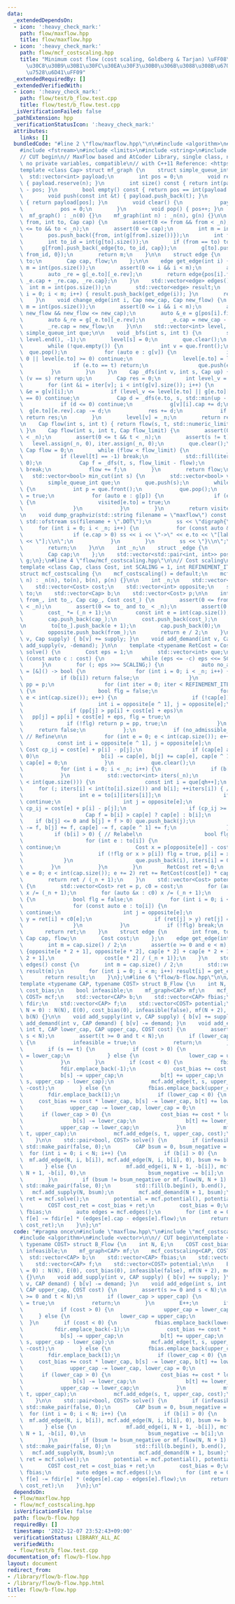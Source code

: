 ```yaml
---
data:
  _extendedDependsOn:
  - icon: ':heavy_check_mark:'
    path: flow/maxflow.hpp
    title: flow/maxflow.hpp
  - icon: ':heavy_check_mark:'
    path: flow/mcf_costscaling.hpp
    title: "Minimum cost flow (cost scaling, Goldberg & Tarjan) \uFF08\u30B3\u30B9\
      \u30C8\u30B9\u30B1\u30FC\u30EA\u30F3\u30B0\u306B\u3088\u308B\u6700\u5C0F\u8CBB\
      \u7528\u6D41\uFF09"
  _extendedRequiredBy: []
  _extendedVerifiedWith:
  - icon: ':heavy_check_mark:'
    path: flow/test/b_flow.test.cpp
    title: flow/test/b_flow.test.cpp
  _isVerificationFailed: false
  _pathExtension: hpp
  _verificationStatusIcon: ':heavy_check_mark:'
  attributes:
    links: []
  bundledCode: "#line 2 \"flow/maxflow.hpp\"\n\n#include <algorithm>\n#include <cassert>\n\
    #include <fstream>\n#include <limits>\n#include <string>\n#include <vector>\n\n\
    // CUT begin\n// MaxFlow based and AtCoder Library, single class, no namespace,\
    \ no private variables, compatible\n// with C++11 Reference: <https://atcoder.github.io/ac-library/production/document_ja/maxflow.html>\n\
    template <class Cap> struct mf_graph {\n    struct simple_queue_int {\n      \
    \  std::vector<int> payload;\n        int pos = 0;\n        void reserve(int n)\
    \ { payload.reserve(n); }\n        int size() const { return int(payload.size())\
    \ - pos; }\n        bool empty() const { return pos == int(payload.size()); }\n\
    \        void push(const int &t) { payload.push_back(t); }\n        int &front()\
    \ { return payload[pos]; }\n        void clear() {\n            payload.clear();\n\
    \            pos = 0;\n        }\n        void pop() { pos++; }\n    };\n\n  \
    \  mf_graph() : _n(0) {}\n    mf_graph(int n) : _n(n), g(n) {}\n\n    int add_edge(int\
    \ from, int to, Cap cap) {\n        assert(0 <= from && from < _n);\n        assert(0\
    \ <= to && to < _n);\n        assert(0 <= cap);\n        int m = int(pos.size());\n\
    \        pos.push_back({from, int(g[from].size())});\n        int from_id = int(g[from].size());\n\
    \        int to_id = int(g[to].size());\n        if (from == to) to_id++;\n  \
    \      g[from].push_back(_edge{to, to_id, cap});\n        g[to].push_back(_edge{from,\
    \ from_id, 0});\n        return m;\n    }\n\n    struct edge {\n        int from,\
    \ to;\n        Cap cap, flow;\n    };\n\n    edge get_edge(int i) {\n        int\
    \ m = int(pos.size());\n        assert(0 <= i && i < m);\n        auto _e = g[pos[i].first][pos[i].second];\n\
    \        auto _re = g[_e.to][_e.rev];\n        return edge{pos[i].first, _e.to,\
    \ _e.cap + _re.cap, _re.cap};\n    }\n    std::vector<edge> edges() {\n      \
    \  int m = int(pos.size());\n        std::vector<edge> result;\n        for (int\
    \ i = 0; i < m; i++) { result.push_back(get_edge(i)); }\n        return result;\n\
    \    }\n    void change_edge(int i, Cap new_cap, Cap new_flow) {\n        int\
    \ m = int(pos.size());\n        assert(0 <= i && i < m);\n        assert(0 <=\
    \ new_flow && new_flow <= new_cap);\n        auto &_e = g[pos[i].first][pos[i].second];\n\
    \        auto &_re = g[_e.to][_e.rev];\n        _e.cap = new_cap - new_flow;\n\
    \        _re.cap = new_flow;\n    }\n\n    std::vector<int> level, iter;\n   \
    \ simple_queue_int que;\n\n    void _bfs(int s, int t) {\n        std::fill(level.begin(),\
    \ level.end(), -1);\n        level[s] = 0;\n        que.clear();\n        que.push(s);\n\
    \        while (!que.empty()) {\n            int v = que.front();\n          \
    \  que.pop();\n            for (auto e : g[v]) {\n                if (e.cap ==\
    \ 0 || level[e.to] >= 0) continue;\n                level[e.to] = level[v] + 1;\n\
    \                if (e.to == t) return;\n                que.push(e.to);\n   \
    \         }\n        }\n    }\n    Cap _dfs(int v, int s, Cap up) {\n        if\
    \ (v == s) return up;\n        Cap res = 0;\n        int level_v = level[v];\n\
    \        for (int &i = iter[v]; i < int(g[v].size()); i++) {\n            _edge\
    \ &e = g[v][i];\n            if (level_v <= level[e.to] || g[e.to][e.rev].cap\
    \ == 0) continue;\n            Cap d = _dfs(e.to, s, std::min(up - res, g[e.to][e.rev].cap));\n\
    \            if (d <= 0) continue;\n            g[v][i].cap += d;\n          \
    \  g[e.to][e.rev].cap -= d;\n            res += d;\n            if (res == up)\
    \ return res;\n        }\n        level[v] = _n;\n        return res;\n    }\n\
    \n    Cap flow(int s, int t) { return flow(s, t, std::numeric_limits<Cap>::max());\
    \ }\n    Cap flow(int s, int t, Cap flow_limit) {\n        assert(0 <= s && s\
    \ < _n);\n        assert(0 <= t && t < _n);\n        assert(s != t);\n\n     \
    \   level.assign(_n, 0), iter.assign(_n, 0);\n        que.clear();\n\n       \
    \ Cap flow = 0;\n        while (flow < flow_limit) {\n            _bfs(s, t);\n\
    \            if (level[t] == -1) break;\n            std::fill(iter.begin(), iter.end(),\
    \ 0);\n            Cap f = _dfs(t, s, flow_limit - flow);\n            if (!f)\
    \ break;\n            flow += f;\n        }\n        return flow;\n    }\n\n \
    \   std::vector<bool> min_cut(int s) {\n        std::vector<bool> visited(_n);\n\
    \        simple_queue_int que;\n        que.push(s);\n        while (!que.empty())\
    \ {\n            int p = que.front();\n            que.pop();\n            visited[p]\
    \ = true;\n            for (auto e : g[p]) {\n                if (e.cap && !visited[e.to])\
    \ {\n                    visited[e.to] = true;\n                    que.push(e.to);\n\
    \                }\n            }\n        }\n        return visited;\n    }\n\
    \n    void dump_graphviz(std::string filename = \"maxflow\") const {\n       \
    \ std::ofstream ss(filename + \".DOT\");\n        ss << \"digraph{\\n\";\n   \
    \     for (int i = 0; i < _n; i++) {\n            for (const auto &e : g[i]) {\n\
    \                if (e.cap > 0) ss << i << \"->\" << e.to << \"[label=\" << e.cap\
    \ << \"];\\n\";\n            }\n        }\n        ss << \"}\\n\";\n        ss.close();\n\
    \        return;\n    }\n\n    int _n;\n    struct _edge {\n        int to, rev;\n\
    \        Cap cap;\n    };\n    std::vector<std::pair<int, int>> pos;\n    std::vector<std::vector<_edge>>\
    \ g;\n};\n#line 4 \"flow/mcf_costscaling.hpp\"\n\n// Cost scaling\n// https://people.orie.cornell.edu/dpw/orie633/\n\
    template <class Cap, class Cost, int SCALING = 1, int REFINEMENT_ITER = 20>\n\
    struct mcf_costscaling {\n    mcf_costscaling() = default;\n    mcf_costscaling(int\
    \ n) : _n(n), to(n), b(n), p(n) {}\n\n    int _n;\n    std::vector<Cap> cap;\n\
    \    std::vector<Cost> cost;\n    std::vector<int> opposite;\n    std::vector<std::vector<int>>\
    \ to;\n    std::vector<Cap> b;\n    std::vector<Cost> p;\n\n    int add_edge(int\
    \ from_, int to_, Cap cap_, Cost cost_) {\n        assert(0 <= from_ and from_\
    \ < _n);\n        assert(0 <= to_ and to_ < _n);\n        assert(0 <= cap_);\n\
    \        cost_ *= (_n + 1);\n        const int e = int(cap.size());\n        to[from_].push_back(e);\n\
    \        cap.push_back(cap_);\n        cost.push_back(cost_);\n        opposite.push_back(to_);\n\
    \n        to[to_].push_back(e + 1);\n        cap.push_back(0);\n        cost.push_back(-cost_);\n\
    \        opposite.push_back(from_);\n        return e / 2;\n    }\n    void add_supply(int\
    \ v, Cap supply) { b[v] += supply; }\n    void add_demand(int v, Cap demand) {\
    \ add_supply(v, -demand); }\n\n    template <typename RetCost = Cost> RetCost\
    \ solve() {\n        Cost eps = 1;\n        std::vector<int> que;\n        for\
    \ (const auto c : cost) {\n            while (eps <= -c) eps <<= SCALING;\n  \
    \      }\n        for (; eps >>= SCALING;) {\n            auto no_admissible_cycle\
    \ = [&]() -> bool {\n                for (int i = 0; i < _n; i++) {\n        \
    \            if (b[i]) return false;\n                }\n                std::vector<Cost>\
    \ pp = p;\n                for (int iter = 0; iter < REFINEMENT_ITER; iter++)\
    \ {\n                    bool flg = false;\n                    for (int e = 0;\
    \ e < int(cap.size()); e++) {\n                        if (!cap[e]) continue;\n\
    \                        int i = opposite[e ^ 1], j = opposite[e];\n         \
    \               if (pp[j] > pp[i] + cost[e] + eps)\n                         \
    \   pp[j] = pp[i] + cost[e] + eps, flg = true;\n                    }\n      \
    \              if (!flg) return p = pp, true;\n                }\n           \
    \     return false;\n            };\n            if (no_admissible_cycle()) continue;\
    \ // Refine\n\n            for (int e = 0; e < int(cap.size()); e++) {\n     \
    \           const int i = opposite[e ^ 1], j = opposite[e];\n                const\
    \ Cost cp_ij = cost[e] + p[i] - p[j];\n                if (cap[e] and cp_ij <\
    \ 0)\n                    b[i] -= cap[e], b[j] += cap[e], cap[e ^ 1] += cap[e],\
    \ cap[e] = 0;\n            }\n            que.clear();\n            int qh = 0;\n\
    \            for (int i = 0; i < _n; i++) {\n                if (b[i] > 0) que.push_back(i);\n\
    \            }\n            std::vector<int> iters(_n);\n            while (qh\
    \ < int(que.size())) {\n                const int i = que[qh++];\n           \
    \     for (; iters[i] < int(to[i].size()) and b[i]; ++iters[i]) { // Push\n  \
    \                  int e = to[i][iters[i]];\n                    if (!cap[e])\
    \ continue;\n                    int j = opposite[e];\n                    Cost\
    \ cp_ij = cost[e] + p[i] - p[j];\n                    if (cp_ij >= 0) continue;\n\
    \                    Cap f = b[i] > cap[e] ? cap[e] : b[i];\n                \
    \    if (b[j] <= 0 and b[j] + f > 0) que.push_back(j);\n                    b[i]\
    \ -= f, b[j] += f, cap[e] -= f, cap[e ^ 1] += f;\n                }\n\n      \
    \          if (b[i] > 0) { // Relabel\n                    bool flg = false;\n\
    \                    for (int e : to[i]) {\n                        if (!cap[e])\
    \ continue;\n                        Cost x = p[opposite[e]] - cost[e] - eps;\n\
    \                        if (!flg or x > p[i]) flg = true, p[i] = x;\n       \
    \             }\n                    que.push_back(i), iters[i] = 0;\n       \
    \         }\n            }\n        }\n        RetCost ret = 0;\n        for (int\
    \ e = 0; e < int(cap.size()); e += 2) ret += RetCost(cost[e]) * cap[e ^ 1];\n\
    \        return ret / (_n + 1);\n    }\n    std::vector<Cost> potential() const\
    \ {\n        std::vector<Cost> ret = p, c0 = cost;\n        for (auto &x : ret)\
    \ x /= (_n + 1);\n        for (auto &x : c0) x /= (_n + 1);\n        while (true)\
    \ {\n            bool flg = false;\n            for (int i = 0; i < _n; i++) {\n\
    \                for (const auto e : to[i]) {\n                    if (!cap[e])\
    \ continue;\n                    int j = opposite[e];\n                    auto\
    \ y = ret[i] + c0[e];\n                    if (ret[j] > y) ret[j] = y, flg = true;\n\
    \                }\n            }\n            if (!flg) break;\n        }\n \
    \       return ret;\n    }\n    struct edge {\n        int from, to;\n       \
    \ Cap cap, flow;\n        Cost cost;\n    };\n    edge get_edge(int e) const {\n\
    \        int m = cap.size() / 2;\n        assert(e >= 0 and e < m);\n        return\
    \ {opposite[e * 2 + 1], opposite[e * 2], cap[e * 2] + cap[e * 2 + 1], cap[e *\
    \ 2 + 1],\n                cost[e * 2] / (_n + 1)};\n    }\n    std::vector<edge>\
    \ edges() const {\n        int m = cap.size() / 2;\n        std::vector<edge>\
    \ result(m);\n        for (int i = 0; i < m; i++) result[i] = get_edge(i);\n \
    \       return result;\n    }\n};\n#line 6 \"flow/b-flow.hpp\"\n\n// CUT begin\n\
    template <typename CAP, typename COST> struct B_Flow {\n    int N, E;\n    COST\
    \ cost_bias;\n    bool infeasible;\n    mf_graph<CAP> mf;\n    mcf_costscaling<CAP,\
    \ COST> mcf;\n    std::vector<CAP> b;\n    std::vector<CAP> fbias;\n    std::vector<int>\
    \ fdir;\n    std::vector<CAP> f;\n    std::vector<COST> potential;\n\n    B_Flow(int\
    \ N = 0) : N(N), E(0), cost_bias(0), infeasible(false), mf(N + 2), mcf(N + 2),\
    \ b(N) {}\n\n    void add_supply(int v, CAP supply) { b[v] += supply; }\n    void\
    \ add_demand(int v, CAP demand) { b[v] -= demand; }\n    void add_edge(int s,\
    \ int t, CAP lower_cap, CAP upper_cap, COST cost) {\n        assert(s >= 0 and\
    \ s < N);\n        assert(t >= 0 and t < N);\n        if (lower_cap > upper_cap)\
    \ {\n            infeasible = true;\n            return;\n        }\n        E++;\n\
    \        if (s == t) {\n            if (cost > 0) {\n                upper_cap\
    \ = lower_cap;\n            } else {\n                lower_cap = upper_cap;\n\
    \            }\n        }\n        if (cost < 0) {\n            fbias.emplace_back(lower_cap);\n\
    \            fdir.emplace_back(-1);\n            cost_bias += cost * upper_cap;\n\
    \            b[s] -= upper_cap;\n            b[t] += upper_cap;\n            mf.add_edge(t,\
    \ s, upper_cap - lower_cap);\n            mcf.add_edge(t, s, upper_cap - lower_cap,\
    \ -cost);\n        } else {\n            fbias.emplace_back(upper_cap);\n    \
    \        fdir.emplace_back(1);\n            if (lower_cap < 0) {\n           \
    \     cost_bias += cost * lower_cap, b[s] -= lower_cap, b[t] += lower_cap;\n \
    \               upper_cap -= lower_cap, lower_cap = 0;\n            }\n      \
    \      if (lower_cap > 0) {\n                cost_bias += cost * lower_cap;\n\
    \                b[s] -= lower_cap;\n                b[t] += lower_cap;\n    \
    \            upper_cap -= lower_cap;\n            }\n            mf.add_edge(s,\
    \ t, upper_cap);\n            mcf.add_edge(s, t, upper_cap, cost);\n        }\n\
    \    }\n\n    std::pair<bool, COST> solve() {\n        if (infeasible) return\
    \ std::make_pair(false, 0);\n        CAP bsum = 0, bsum_negative = 0;\n      \
    \  for (int i = 0; i < N; i++) {\n            if (b[i] > 0) {\n              \
    \  mf.add_edge(N, i, b[i]), mcf.add_edge(N, i, b[i], 0), bsum += b[i];\n     \
    \       } else {\n                mf.add_edge(i, N + 1, -b[i]), mcf.add_edge(i,\
    \ N + 1, -b[i], 0),\n                    bsum_negative -= b[i];\n            }\n\
    \        }\n        if (bsum != bsum_negative or mf.flow(N, N + 1) < bsum) return\
    \ std::make_pair(false, 0);\n        std::fill(b.begin(), b.end(), 0);\n     \
    \   mcf.add_supply(N, bsum);\n        mcf.add_demand(N + 1, bsum);\n        COST\
    \ ret = mcf.solve();\n        potential = mcf.potential(), potential.resize(N);\n\
    \        COST cost_ret = cost_bias + ret;\n        cost_bias = 0;\n        f =\
    \ fbias;\n        auto edges = mcf.edges();\n        for (int e = 0; e < E; e++)\
    \ f[e] -= fdir[e] * (edges[e].cap - edges[e].flow);\n        return std::make_pair(true,\
    \ cost_ret);\n    }\n};\n"
  code: "#pragma once\n#include \"maxflow.hpp\"\n#include \"mcf_costscaling.hpp\"\n\
    #include <algorithm>\n#include <vector>\n\n// CUT begin\ntemplate <typename CAP,\
    \ typename COST> struct B_Flow {\n    int N, E;\n    COST cost_bias;\n    bool\
    \ infeasible;\n    mf_graph<CAP> mf;\n    mcf_costscaling<CAP, COST> mcf;\n  \
    \  std::vector<CAP> b;\n    std::vector<CAP> fbias;\n    std::vector<int> fdir;\n\
    \    std::vector<CAP> f;\n    std::vector<COST> potential;\n\n    B_Flow(int N\
    \ = 0) : N(N), E(0), cost_bias(0), infeasible(false), mf(N + 2), mcf(N + 2), b(N)\
    \ {}\n\n    void add_supply(int v, CAP supply) { b[v] += supply; }\n    void add_demand(int\
    \ v, CAP demand) { b[v] -= demand; }\n    void add_edge(int s, int t, CAP lower_cap,\
    \ CAP upper_cap, COST cost) {\n        assert(s >= 0 and s < N);\n        assert(t\
    \ >= 0 and t < N);\n        if (lower_cap > upper_cap) {\n            infeasible\
    \ = true;\n            return;\n        }\n        E++;\n        if (s == t) {\n\
    \            if (cost > 0) {\n                upper_cap = lower_cap;\n       \
    \     } else {\n                lower_cap = upper_cap;\n            }\n      \
    \  }\n        if (cost < 0) {\n            fbias.emplace_back(lower_cap);\n  \
    \          fdir.emplace_back(-1);\n            cost_bias += cost * upper_cap;\n\
    \            b[s] -= upper_cap;\n            b[t] += upper_cap;\n            mf.add_edge(t,\
    \ s, upper_cap - lower_cap);\n            mcf.add_edge(t, s, upper_cap - lower_cap,\
    \ -cost);\n        } else {\n            fbias.emplace_back(upper_cap);\n    \
    \        fdir.emplace_back(1);\n            if (lower_cap < 0) {\n           \
    \     cost_bias += cost * lower_cap, b[s] -= lower_cap, b[t] += lower_cap;\n \
    \               upper_cap -= lower_cap, lower_cap = 0;\n            }\n      \
    \      if (lower_cap > 0) {\n                cost_bias += cost * lower_cap;\n\
    \                b[s] -= lower_cap;\n                b[t] += lower_cap;\n    \
    \            upper_cap -= lower_cap;\n            }\n            mf.add_edge(s,\
    \ t, upper_cap);\n            mcf.add_edge(s, t, upper_cap, cost);\n        }\n\
    \    }\n\n    std::pair<bool, COST> solve() {\n        if (infeasible) return\
    \ std::make_pair(false, 0);\n        CAP bsum = 0, bsum_negative = 0;\n      \
    \  for (int i = 0; i < N; i++) {\n            if (b[i] > 0) {\n              \
    \  mf.add_edge(N, i, b[i]), mcf.add_edge(N, i, b[i], 0), bsum += b[i];\n     \
    \       } else {\n                mf.add_edge(i, N + 1, -b[i]), mcf.add_edge(i,\
    \ N + 1, -b[i], 0),\n                    bsum_negative -= b[i];\n            }\n\
    \        }\n        if (bsum != bsum_negative or mf.flow(N, N + 1) < bsum) return\
    \ std::make_pair(false, 0);\n        std::fill(b.begin(), b.end(), 0);\n     \
    \   mcf.add_supply(N, bsum);\n        mcf.add_demand(N + 1, bsum);\n        COST\
    \ ret = mcf.solve();\n        potential = mcf.potential(), potential.resize(N);\n\
    \        COST cost_ret = cost_bias + ret;\n        cost_bias = 0;\n        f =\
    \ fbias;\n        auto edges = mcf.edges();\n        for (int e = 0; e < E; e++)\
    \ f[e] -= fdir[e] * (edges[e].cap - edges[e].flow);\n        return std::make_pair(true,\
    \ cost_ret);\n    }\n};\n"
  dependsOn:
  - flow/maxflow.hpp
  - flow/mcf_costscaling.hpp
  isVerificationFile: false
  path: flow/b-flow.hpp
  requiredBy: []
  timestamp: '2022-12-07 23:52:43+09:00'
  verificationStatus: LIBRARY_ALL_AC
  verifiedWith:
  - flow/test/b_flow.test.cpp
documentation_of: flow/b-flow.hpp
layout: document
redirect_from:
- /library/flow/b-flow.hpp
- /library/flow/b-flow.hpp.html
title: flow/b-flow.hpp
---
```

